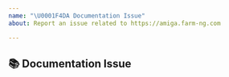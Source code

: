 ```yaml
---
name: "\U0001F4DA Documentation Issue"
about: Report an issue related to https://amiga.farm-ng.com

---
```


## 📚 Documentation Issue

<!-- A clear and concise description of what content in https://
amiga.farm-ng.com has an issue. If this has to do with the
general https://farm-ng.com/ website, please seek farm-ng
Community Support at https://discourse.farm-ng.com/ -->
